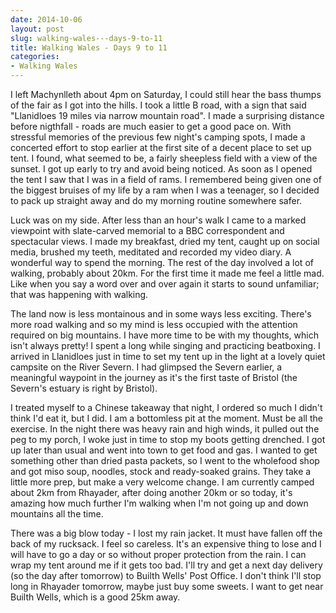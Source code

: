 ```yaml
---
date: 2014-10-06
layout: post
slug: walking-wales---days-9-to-11
title: Walking Wales - Days 9 to 11
categories:
- Walking Wales
---
```


I left Machynlleth about 4pm on Saturday, I could still hear the bass thumps of the fair as I got into the hills. I took a little B road, with a sign that said "Llanidloes 19 miles via narrow mountain road". I made a surprising distance before nigthfall - roads are much easier to get a good pace on. With stressful memories of the previous few night's camping spots, I made a concerted effort to stop earlier at the first site of a decent place to set up tent. I found, what seemed to be, a fairly sheepless field with a view of the sunset. I got up early to try and avoid being noticed. As soon as I opened the tent I saw that I was in a field of rams. I remembered being given one of the biggest bruises of my life by a ram when I was a teenager, so I decided to pack up straight away and do my morning routine somewhere safer.

Luck was on my side. After less than an hour's walk I came to a marked viewpoint with slate-carved memorial to a BBC correspondent and spectacular views. I made my breakfast, dried my tent, caught up on social media, brushed my teeth, meditated and recorded my video diary. A wonderful way to spend the morning. The rest of the day involved a lot of walking, probably about 20km. For the first time it made me feel a little mad. Like when you say a word over and over again it starts to sound unfamiliar; that was happening with walking.

The land now is less montainous and in some ways less exciting. There's more road walking and so my mind is less occupied with the attention required on big mountains. I have more time to be with my thoughts, which isn't always pretty! I spent a long while singing and practicing beatboxing. I arrived in Llanidloes just in time to set my tent up in the light at a lovely quiet campsite on the River Severn. I had glimpsed the Severn earlier, a meaningful waypoint in the journey as it's the first taste of Bristol (the Severn's estuary is right by Bristol).

I treated myself to a Chinese takeaway that night, I ordered so much I didn't think I'd eat it, but I did. I am a bottomless pit at the moment. Must be all the exercise. In the night there was heavy rain and high winds, it pulled out the peg to my porch, I woke just in time to stop my boots getting drenched. I got up later than usual and went into town to get food and gas. I wanted to get something other than dried pasta packets, so I went to the wholefood shop and got miso soup, noodles, stock and ready-soaked grains. They take a little more prep, but make a very welcome change. I am currently camped about 2km from Rhayader, after doing another 20km or so today, it's amazing how much further I'm walking when I'm not going up and down mountains all the time.

There was a big blow today - I lost my rain jacket. It must have fallen off the back of my rucksack. I feel so careless. It's an expensive thing to lose and I will have to go a day or so without proper protection from the rain. I can wrap my tent around me if it gets too bad. I'll try and get a next day delivery (so the day after tomorrow) to Builth Wells' Post Office. I don't think I'll stop long in Rhayader tomorrow, maybe just buy some sweets. I want to get near Builth Wells, which is a good 25km away.
